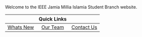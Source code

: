 Welcome to the IEEE Jamia Millia Islamia Student Branch website.

|                                | **Quick Links**           |                                |
| :----------------------------- | :-----------------------: | -----------------------------: |
| [Whats New](pages/projects.md) | [Our Team](pages/team.md) | [Contact Us](pages/contact.md) |
